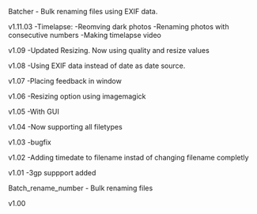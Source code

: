 Batcher - Bulk renaming files using EXIF data.

v1.11.03
 -Timelapse:
    -Reomving dark photos
    -Renaming photos with consecutive numbers
    -Making timelapse video

v1.09
 -Updated Resizing. Now using quality and resize values

v1.08
 -Using EXIF data instead of date as date source.

v1.07
 -Placing feedback in window

v1.06
 -Resizing option using imagemagick

v1.05
 -With GUI
 
v1.04
 -Now supporting all filetypes
 
v1.03
 -bugfix

v1.02
 -Adding timedate to filename instad of changing filename completly

v1.01
 -3gp suppport added


Batch_rename_number - Bulk renaming files

v1.00
